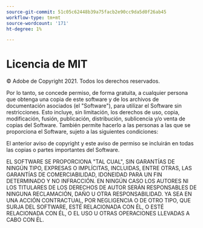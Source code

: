 ```yaml
---
source-git-commit: 51c05c62448b39a75facb2e90cc9da5d0f26ab45
workflow-type: tm+mt
source-wordcount: '171'
ht-degree: 1%

---
```

# Licencia de MIT

© Adobe de Copyright 2021. Todos los derechos reservados.

Por lo tanto, se concede permiso, de forma gratuita, a cualquier persona que obtenga una copia de este software y de los archivos de documentación asociados (el &quot;Software&quot;), para utilizar el Software sin restricciones. Esto incluye, sin limitación, los derechos de uso, copia, modificación, fusión, publicación, distribución, sublicencia y/o venta de copias del Software. También permite hacerlo a las personas a las que se proporciona el Software, sujeto a las siguientes condiciones:

El anterior aviso de copyright y este aviso de permiso se incluirán en todas las copias o partes importantes del Software.

EL SOFTWARE SE PROPORCIONA &quot;TAL CUAL&quot;, SIN GARANTÍAS DE NINGÚN TIPO, EXPRESAS O IMPLÍCITAS, INCLUIDAS, ENTRE OTRAS, LAS GARANTÍAS DE COMERCIABILIDAD, IDONEIDAD PARA UN FIN DETERMINADO Y NO INFRACCIÓN. EN NINGÚN CASO LOS AUTORES NI LOS TITULARES DE LOS DERECHOS DE AUTOR SERÁN RESPONSABLES DE NINGUNA RECLAMACIÓN, DAÑO U OTRA RESPONSABILIDAD. YA SEA EN UNA ACCIÓN CONTRACTUAL, POR NEGLIGENCIA O DE OTRO TIPO, QUE SURJA DEL SOFTWARE, ESTÉ RELACIONADA CON ÉL, O ESTÉ RELACIONADA CON ÉL, O EL USO U OTRAS OPERACIONES LLEVADAS A CABO CON ÉL.
